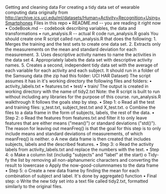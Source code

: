 Getting and cleaning data
For creating a tidy data set of wearable computing data originally from http://archive.ics.uci.edu/ml/datasets/Human+Activity+Recognition+Using+Smartphones
Files in this repo
•	README.md -- you are reading it right now
•	CodeBook.md -- codebook describing variables, the data and transformations
•	run_analysis.R -- actual R code
run_analysis.R goals
You should create one R script called run_analysis.R that does the following: 1. Merges the training and the test sets to create one data set. 2. Extracts only the measurements on the mean and standard deviation for each measurement. 3. Uses descriptive activity names to name the activities in the data set 4. Appropriately labels the data set with descriptive activity names. 5. Creates a second, independent tidy data set with the average of each variable for each activity and each subject. 
It should run in a folder of the Samsung data (the zip had this folder: UCI HAR Dataset) The script assumes it has in it's working directory the following files and folders:
•	activity_labels.txt
•	features.txt
•	test/
•	train/
The output is created in working directory with the name of tidy2.txt
Note: the R script is built to run without including any libraries for the purpose of this course.
run_analysis.R walkthrough
It follows the goals step by step.
•	Step 1:
o	Read all the test and training files: y_test.txt, subject_test.txt and X_test.txt.
o	Combine the files to a data frame in the form of subjects, labels, the rest of the data.
•	Step 2:
o	Read the features from features.txt and filter it to only leave features that are either means ("mean()") or standard deviations ("std()"). The reason for leaving out meanFreq() is that the goal for this step is to only include means and standard deviations of measurements, of which meanFreq() is neither.
o	A new data frame is then created that includes subjects, labels and the described features.
•	Step 3:
o	Read the activity labels from activity_labels.txt and replace the numbers with the text.
•	Step 4:
o	Make a column list (includig "subjects" and "label" at the start)
o	Tidy-fy the list by removing all non-alphanumeric characters and converting the result to lowercase
o	Apply the now-good-columnnames to the data frame
•	Step 5:
o	Create a new data frame by finding the mean for each combination of subject and label. It's done by aggregate() function
•	Final step:
o	Write the new tidy set into a text file called tidy2.txt, formatted similarly to the original files.
